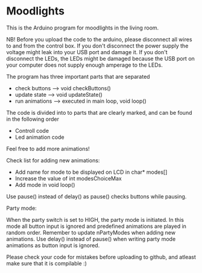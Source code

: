 # Moodlights

This is the Arduino program for moodlights in the living room. 

NB! Before you upload the code to the arduino, please disconnect all wires to and from the control box. If you don't disconnect the power supply the voltage might leak into your USB port and damage it. If you don't disconnect the LEDs, the LEDs might be damaged because the USB port on your computer does not supply enough amperage to the LEDs. 

The program has three important parts that are separated
 - check buttons          -->     void checkButtons()
 - update state           -->     void updateState()
 - run animations         -->     executed in main loop, void loop()

The code is divided into to parts that are clearly marked, and can be found in the following order
- Controll code
- Led animation code

Feel free to add more animations!


Check list for adding new animations: 
- Add name for mode to be displayed on LCD in char* modes[]
- Increase the value of int modesChoiceMax
- Add mode in void loop()

Use pause() instead of delay() as pause() checks buttons while pausing. 


Party mode:

When the party switch is set to HIGH, the party mode is initiated. In this mode all button input is ignored and predefined animations are played in random order. Remember to update nPartyModes when adding new animations. Use delay() instead of pause() when writing party mode animations as button input is ignored.  

Please check your code for mistakes before uploading to github, and atleast make sure that it is compilable :)


